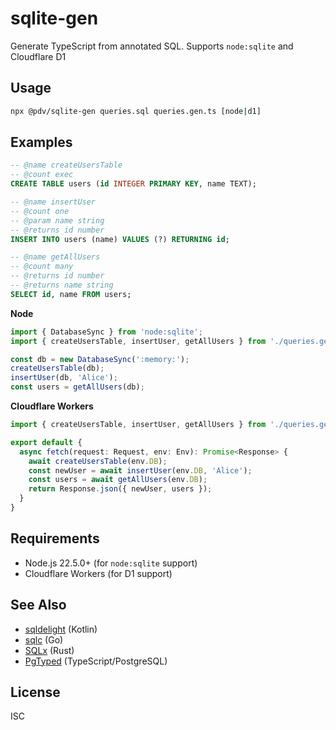 # sqlite-gen

Generate TypeScript from annotated SQL. Supports `node:sqlite` and Cloudflare D1

## Usage

```bash
npx @pdv/sqlite-gen queries.sql queries.gen.ts [node|d1]
```

## Examples

```sql
-- @name createUsersTable
-- @count exec
CREATE TABLE users (id INTEGER PRIMARY KEY, name TEXT);

-- @name insertUser
-- @count one
-- @param name string
-- @returns id number
INSERT INTO users (name) VALUES (?) RETURNING id;

-- @name getAllUsers
-- @count many
-- @returns id number
-- @returns name string
SELECT id, name FROM users;
```

**Node**
```typescript
import { DatabaseSync } from 'node:sqlite';
import { createUsersTable, insertUser, getAllUsers } from './queries.gen.js';

const db = new DatabaseSync(':memory:');
createUsersTable(db);
insertUser(db, 'Alice');
const users = getAllUsers(db);
```

**Cloudflare Workers**
```typescript
import { createUsersTable, insertUser, getAllUsers } from './queries.gen.js';

export default {
  async fetch(request: Request, env: Env): Promise<Response> {
    await createUsersTable(env.DB);
    const newUser = await insertUser(env.DB, 'Alice');
    const users = await getAllUsers(env.DB);
    return Response.json({ newUser, users });
  }
}
```

## Requirements

- Node.js 22.5.0+ (for `node:sqlite` support)
- Cloudflare Workers (for D1 support)

## See Also

- [sqldelight](https://github.com/sqldelight/sqldelight) (Kotlin)
- [sqlc](https://github.com/sqlc-dev/sqlc) (Go)
- [SQLx](https://github.com/launchbadge/sqlx) (Rust)
- [PgTyped](https://github.com/adelsz/pgtyped) (TypeScript/PostgreSQL)

## License

ISC
